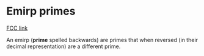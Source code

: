 # Emirp primes

[FCC link](https://www.freecodecamp.org/learn/coding-interview-prep/rosetta-code/emirp-primes)

An emirp (**prime** spelled backwards) are primes that when reversed (in their
decimal representation) are a different prime.
